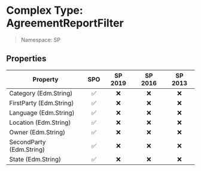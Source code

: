 # Complex Type: AgreementReportFilter

> Namespace: SP

## Properties

Property | SPO | SP 2019 | SP 2016 | SP 2013
----------|:---:|:-------:|:-------:|:-------:
Category (Edm.String) | ✅ | ❌ | ❌ | ❌
FirstParty (Edm.String) | ✅ | ❌ | ❌ | ❌
Language (Edm.String) | ✅ | ❌ | ❌ | ❌
Location (Edm.String) | ✅ | ❌ | ❌ | ❌
Owner (Edm.String) | ✅ | ❌ | ❌ | ❌
SecondParty (Edm.String) | ✅ | ❌ | ❌ | ❌
State (Edm.String) | ✅ | ❌ | ❌ | ❌